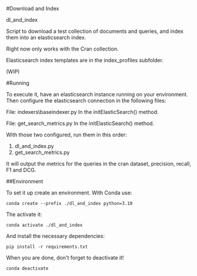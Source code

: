 #Download and Index

dl_and_index

Script to download a test collection of documents and queries, and index them into an elasticsearch index.

Right now only works with the Cran collection.


Elasticsearch index templates are in the index_profiles subfolder.

(WIP)

#Running

To execute it, have an elasticsearch instance running on your environment.
Then configure the elasticsearch connection in the following files:

File: indexers\baseindexer.py
In the initElasticSearch() method.

File: get_search_metrics.py
In the initElasticSearch() method.

With those two configured, run them in this order:

1. dl_and_index.py
2. get_search_metrics.py

It will output the metrics for the queries in the cran dataset, precision, recall, F1 and DCG.

##Environment

To set it up create an environment. With Conda use:
```
conda create --prefix ./dl_and_index python=3.10
```
The activate it:
```
conda activate ./dl_and_index
```
And install the necessary dependencies:

```
pip install -r requirements.txt
```

When you are done, don't forget to deactivate it!

```
conda deactivate
```